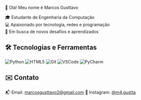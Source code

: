 👋 Olá! Meu nome é Marcos Gusttavo

🎓 Estudante de Engenharia da Computação  
💻 Apaixonado por tecnologia, redes e programação  
🚀 Em busca de novos desafios e aprendizados  

## 🛠️ Tecnologias e Ferramentas

![Python](https://img.shields.io/badge/-Python-333?style=flat&logo=python)
![HTML5](https://img.shields.io/badge/-HTML5-333?style=flat&logo=html5)
![Git](https://img.shields.io/badge/-Git-333?style=flat&logo=git)
![VSCode](https://img.shields.io/badge/VS%20Code-007ACC?style=for-the-badge&logo=visual-studio-code&logoColor=white)
![PyCharm](https://img.shields.io/badge/PyCharm-000000?style=for-the-badge&logo=pycharm&logoColor=white)

## ✉️ Contato

📬 Email: marcosgusttavo2@gmail.com
📸 Instagram: [@m4.gustta](https://www.instagram.com/m4.gustta/)  
